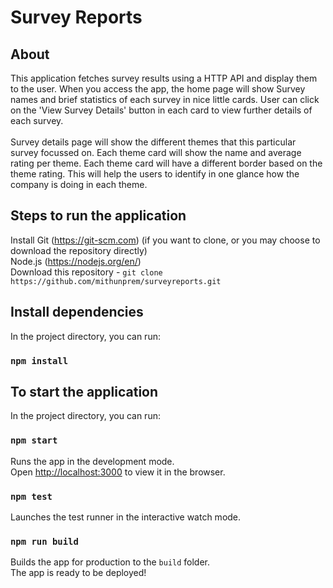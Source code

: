 # Survey Reports

## About
This application fetches survey results using a HTTP API and display them to the user. When you access the app, the home page will show Survey names and brief statistics of each survey in nice little cards. User can click on the 'View Survey Details' button in each card to view further details of each survey. <br>
<br>
Survey details page will show the different themes that this particular survey focussed on. Each theme card will show the name and average rating per theme. Each theme card will have a different border based on the theme rating. This will help the users to identify in one glance how the company is doing in each theme.

## Steps to run the application

Install Git (https://git-scm.com) (if you want to clone, or you may choose to download the repository directly)<br>
Node.js (https://nodejs.org/en/)<br>
Download this repository - `git clone https://github.com/mithunprem/surveyreports.git`

## Install dependencies

In the project directory, you can run:

### `npm install`

## To start the application

In the project directory, you can run:

### `npm start`

Runs the app in the development mode.<br>
Open [http://localhost:3000](http://localhost:3000) to view it in the browser.

### `npm test`
Launches the test runner in the interactive watch mode.<br>

### `npm run build`

Builds the app for production to the `build` folder.<br>
The app is ready to be deployed!
